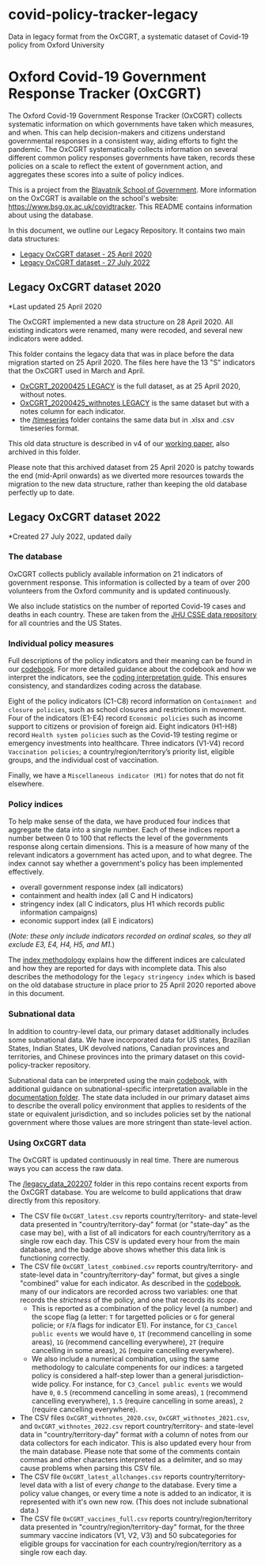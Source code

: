 # covid-policy-tracker-legacy
Data in legacy format from the OxCGRT, a systematic dataset of Covid-19 policy from Oxford University

# Oxford Covid-19 Government Response Tracker (OxCGRT)

The Oxford Covid-19 Government Response Tracker (OxCGRT) collects systematic information on which governments have taken which measures, and when. This can help decision-makers and citizens understand governmental responses in a consistent way, aiding efforts to fight the pandemic. The OxCGRT systematically collects information on several different common policy responses governments have taken, records these policies on a scale to reflect the extent of government action, and aggregates these scores into a suite of policy indices.

This is a project from the [Blavatnik School of Government](www.bsg.ox.ac.uk). More information on the OxCGRT is available on the school's website: https://www.bsg.ox.ac.uk/covidtracker. This README contains information about using the database.

In this document, we outline our Legacy Repository. It contains two main data structures:

- [Legacy OxCGRT dataset - 25 April 2020](#legacy-oxcgrt-dataset-2020)
- [Legacy OxCGRT dataset - 27 July 2022](#legacy-oxcgrt-dataset-2022)

## Legacy OxCGRT dataset 2020
*Last updated 25 April 2020

The OxCGRT implemented a new data structure on 28 April 2020. All existing indicators were renamed, many were recoded, and several new indicators were added.

This folder contains the legacy data that was in place before the data migration started on 25 April 2020. The files here have the 13 "S" indicators that the OxCGRT used in March and April. 

- [OxCGRT_20200425 LEGACY](OxCGRT_20200425%20LEGACY.csv) is the full dataset, as at 25 April 2020, without notes.
- [OxCGRT_20200425_withnotes LEGACY](OxCGRT_20200425_withnotes%20LEGACY.csv) is the same dataset but with a notes column for each indicator.
- the [/timeseries](timeseries/) folder contains the same data but in .xlsx and .csv timeseries format.

This old data structure is described in v4 of our [working paper](BSG-WP-2020-032-v4), also archived in this folder.

Please note that this archived dataset from 25 April 2020 is patchy towards the end (mid-April onwards) as we diverted more resources towards the migration to the new data structure, rather than keeping the old database perfectly up to date.


## Legacy OxCGRT dataset 2022
*Created 27 July 2022, updated daily

### The database

OxCGRT collects publicly available information on 21 indicators of government response. This information is collected by a team of over 200 volunteers from the Oxford community and is updated continuously.

We also include statistics on the number of reported Covid-19 cases and deaths in each country. These are taken from the [JHU CSSE data repository](https://github.com/CSSEGISandData/COVID-19) for all countries and the US States. 

### Individual policy measures

Full descriptions of the policy indicators and their meaning can be found in our [codebook](https://github.com/OxCGRT/covid-policy-tracker/blob/master/documentation/codebook.md). For more detailed guidance about the codebook and how we interpret the indicators, see the [coding interpretation guide](https://github.com/OxCGRT/covid-policy-tracker/blob/master/documentation/interpretation_guide.md). This ensures consistency, and standardizes coding across the database.

Eight of the policy indicators (C1-C8) record information on `Containment and closure policies`, such as school closures and restrictions in movement. Four of the indicators (E1-E4) record `Economic policies` such as income support to citizens or provision of foreign aid. Eight indicators (H1-H8) record `Health system policies` such as the Covid-19 testing regime or emergency investments into healthcare. Three indicators (V1-V4) record `Vaccination policies`; a country/region/territory’s priority list, eligible groups, and the individual cost of vaccination.

Finally, we have a `Miscellaneous indicator (M1)` for notes that do not fit elsewhere.

### Policy indices

To help make sense of the data, we have produced four indices that aggregate the data into a single number. Each of these indices report a number between 0 to 100 that reflects the level of the governments response along certain dimensions. This is a measure of how many of the relevant indicators a government has acted upon, and to what degree. The index cannot say whether a government's policy has been implemented effectively.

- overall government response index (all indicators)
- containment and health index (all C and H indicators)
- stringency index (all C indicators, plus H1 which records public information campaigns)
- economic support index (all E indicators)

(_Note: these only include indicators recorded on ordinal scales, so they all exclude E3, E4, H4, H5, and M1._)

The [index methodology](https://github.com/OxCGRT/covid-policy-tracker/blob/master/documentation/index_methodology.md) explains how the different indices are calculated and how they are reported for days with incomplete data. This also describes the methodology for the `legacy stringency index` which is based on the old database structure in place prior to 25 April 2020 reported above in this document.

### Subnational data

In addition to country-level data, our primary dataset additionally includes some subnational data. We have incorporated data for US states, Brazilian States, Indian States, UK devolved nations, Canadian provinces and territories, and Chinese provinces into the primary dataset on this covid-policy-tracker repository.

Subnational data can be interpreted using the main [codebook](https://github.com/OxCGRT/covid-policy-tracker/blob/master/documentation/codebook.md), with additional guidance on subnational-specific interpretation available in the [documentation folder](https://github.com/OxCGRT/covid-policy-tracker/blob/master/documentation/subnational_interpretation.md). The state data included in our primary dataset aims to describe the overall policy environment that applies to residents of the state or equivalent jurisdiction, and so includes policies set by the national government where those values are more stringent than state-level action.

### Using OxCGRT data

The OxCGRT is updated continuously in real time. There are numerous ways you can access the raw data.

The [/legacy_data_202207](legacy_data_202207/) folder in this repo contains recent exports from the OxCGRT database. You are welcome to build applications that draw directly from this repository.
- The CSV file `OxCGRT_latest.csv` reports country/territory- and state-level data presented in "country/territory-day" format (or "state-day" as the case may be), with a list of all indicators for each country/territory as a single row each day. This CSV is updated every hour from the main database, and the badge above shows whether this data link is functioning correctly.
- The CSV file `OxCGRT_latest_combined.csv` reports country/territory- and state-level data in "country/territory-day" format, but gives a single "combined" value for each indicator. As described in the [codebook](documentation/codebook.md), many of our indicators are recorded across two variables: one that records the _strictness_ of the policy, and one that records its _scope_.
  - This is reported as a combination of the policy level (a number) and the scope flag (a letter: `T` for targetted policies or `G` for general policie; or `F`/`A` flags for indicator E1). For instance, for `C3_Cancel public events` we would have `0`, `1T` (recommend cancelling in some areas), `1G` (recommend cancelling everywhere), `2T` (require cancelling in some areas), `2G` (require cancelling everywhere).
  - We also include a numerical combination, using the same methodology to calculate compenents for our indices: a targeted policy is considered a half-step lower than a general jurisdiction-wide policy. For instance, for `C3_Cancel public events` we would have `0`, `0.5` (recommend cancelling in some areas), `1` (recommend cancelling everywhere), `1.5` (require cancelling in some areas), `2` (require cancelling everywhere).
- The CSV files `OxCGRT_withnotes_2020.csv`, `OxCGRT_withnotes_2021.csv`, and `OxCGRT_withnotes_2022.csv` report country/territory- and state-level data in "country/territory-day" format _with_ a column of notes from our data collectors for each indicator. This is also updated every hour from the main database. Please note that some of the comments contain commas and other characters interpreted as a delimiter, and so may cause problems when parsing this CSV file.
- The CSV file `OxCGRT_latest_allchanges.csv` reports country/territory-level data with a list of every _change_ to the database. Every time a policy value changes, or every time a note is added to an indicator, it is represented with it's own new row. (This does not include subnational data.)
- The CSV file `OxCGRT_vaccines_full.csv` reports country/region/territory data presented in "country/region/territory-day" format, for the three summary vaccine indicators (V1, V2, V3) and 50 subcategories for eligible groups for vaccination for each country/region/territory as a single row each day.





